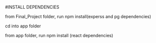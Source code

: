 #INSTALL DEPENDENCIES

from Final_Project folder, run npm install(experss and pg dependencies)

cd into app folder

from app folder, run npm install (react dependencies)
